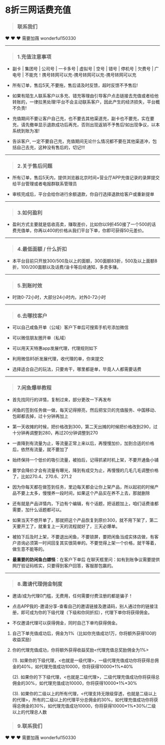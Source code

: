 # 8折三网话费充值

> ###  联系我们

:heart: :heart: :heart: 需要加薇  wonderful150330

------------

> ### 1.充值注意事项

- 副卡 | 集团号 | 公司号 | 一卡多号 | 虚拟号 | 空号 | 错号 | 停机号 | 欠费号 | 广电号 | 不能充！携号转网可以充-携号转网可以充-携号转网可以充

- 所有订单，售后5天,不要拖，售后请及时反馈，超时反馈不予售后!

- 如果有陌生人联系客户以多充、错充等理由引导客户点击链接去充值或者给他转账的，一律拉黑处理!平台不会主动联系客户，因此产生的经济损失，平台概不负责!

- 充值期间不要让客户自己充，也不要去其他渠道充，副卡也不要充，实在要充，请先撤单显示退款成功后再充，否则出现返销不予售后!如出现争议，以本系统到账为准!

- 告诉客户, 一定不要自己充，充值期间无论什么情况都不要在其他渠道冲，包括自己去充，这种没有售后的，切记!!!

------------

> ### 2.关于售后问题

- 所有订单，售后5天内，提供浏览器北京时间+营业厅APP充值记录的录屏提交给平台管理或者电报群联系管理员

- 审核完成后，平台会给你进行余额退款，你自行选择退款给客户或重新提单

------------


> ### 3.如何盈利

- 盈利方式主要就是低收高卖，赚取差价，比如你以9折450接了一个500的话费充值单，你再以400的价格从我们平台下单，你即可获得50元差价。

------------

> ### 4.最低面额 / 什么折扣

- 本平台目前只开放300/500及以上的面额，300面额83折，500及以上面额8折，100/200面额以及话费/油卡等后续通知，多卖多赚。

------------

> ### 5.到账时效

- 时效0-72小时，大部分24小时内，对外0-72小时

------------

> ### 6.去哪找客户

- 可以自己咸鱼开单（公域）客户下单后可搜索手机号添加微信

- 可以微信朋友圈开单（私域）

- 可以用天天特惠app发展代理，代理规则如下

- 利用微信85折发展代理，收代理的单，你来提交

- 选择适合自己的玩法，只要肯干，哪里都是单，毕竟人人都需要话费

------------

> ### 7.闲鱼爆单教程
- 首先找同行的详情，复制过来，部分更改一下再发布

- 闲鱼的签到任务做一做，每天记得擦亮，然后把宝贝的充值服务、中国移动、包邮都去掉，过十分钟再加上

- 第一天收摊的时候，把价格改到300，第二天出摊的时候把价格改到290，过十分钟再调整到280，再过20分钟调整到270

- 一直降到有流量为止，等流量正常上来以后，再慢慢加价，加到合适的价格后，依然有流量，就不要加了

- 始终保持一个低价的吸引流量，被拍后，记得抓紧时机上架，不要开通鱼小铺

- 要学会降价才会有流量有曝光，降到有成交为止，再慢慢的几毛几毛调整价格了，比如270.4、270.6、271.2

- 因为你每天都在做签到任务，里边每天都会让你上架产品，所以起初的时候产品不要上太多，慢慢养一段时间，如果这个产品实在养不上去，那就删除

- 还有就是产品详情内，下边有个编辑，有个话题，把话题加上，咱们话费谁都需要，加什么话题都可以。

- 如果当天不想开单了，那就把这个产品恢复到原价300，就不用下架了，第二天要开工了，就重复上一天的流程就好了，三天必爆单。

- 被拍下后及时上架，不要退出闲鱼，不要锁屏，要把闲鱼当成实体店做，有客户咨询必须第一时间回复其实很简单的。不要觉得上架一个价格，就干等着，做生意不能等的。

- **最重要的防闲鱼白嫖怪**：在客户下单后 在聊天框里问：如有到账争议需要提供网厅验证码核实，只要得到客户回答，客服那包赢的。

------------
> ### 8.邀请代理佣金制度
- 邀请/成为代理0门槛，无费用，任何需要付费注册的都是骗子！

- 点击APP我的-邀请分享-查看自己的邀请链接及邀请码，别人通过你的链接注册，即可成为你的下级代理（下级和你同折扣），代理下单你将获得佣金。

- 不仅邀请代理可以获得佣金，同时自己下单均获得佣金。

1. 自己下单充值成功后，佣金为1%（比如你充值成功1万，你将额外获得100的收益奖励）

2. 你的代理充值成功，你将额外获得收益奖励<代理充值总奖励佣金为1%>

   (1). 如果你的下级代理，<也就是一级代理>，一级代理充值成功你将获得总佣金的40%，如代理充值成功10000，你将获得10000*1%*40%

   (2). 如果你的下下级代理，<也就是二级代理>，二级代理充值成功你将获得总佣金的30%，如代理充值成功10000，你将获得10000*1%*30%

   (3). 如果你的二级以上的所有代理，<代理支持无限级穿透，也就是二级以上的代理>，所有的二级以上的代理平分总佣金的30%，如代理充值成功你将获得总佣金的30%，如代理充值成功10000，你将获得10000*1%*30%/二级以上的代理总人数

> ### 9.联系我们

:heart: :heart: :heart: 需要加薇  wonderful150330

